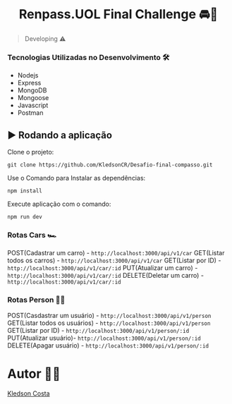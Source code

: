 <h1 align='center'> Renpass.UOL Final Challenge 🚘🚩 </h1>

> Developing ⚠️

### Tecnologias Utilizadas no Desenvolvimento 🛠

- Nodejs
- Express
- MongoDB
- Mongoose
- Javascript
- Postman
  
##  ▶️ Rodando a aplicação 

Clone o projeto: 
```
git clone https://github.com/KledsonCR/Desafio-final-compasso.git
```
Use o Comando para Instalar as dependências:
```
npm install
```
Execute aplicação com o comando:
```
npm run dev
```

### Rotas Cars 🏎

POST(Cadastrar um carro) - `http://localhost:3000/api/v1/car`
GET(Listar todos os carros) - `http://localhost:3000/api/v1/car`
GET(Listar por ID) - `http://localhost:3000/api/v1/car/:id`
PUT(Atualizar um carro) - `http://localhost:3000/api/v1/car/:id`
DELETE(Deletar um carro) - `http://localhost:3000/api/v1/car/:id`

### Rotas Person 🤵🏾

POST(Casdastrar um usuário) - `http://localhost:3000/api/v1/person`
GET(Listar todos os usuários) - `http://localhost:3000/api/v1/person`
GET(Listar por ID) - `http://localhost:3000/api/v1/person/:id`
PUT(Atualizar usuário)- `http://localhost:3000/api/v1/person/:id`
DELETE(Apagar usuário) - `http://localhost:3000/api/v1/person/:id`


# Autor 👨‍💻 



[Kledson Costa](https://www.linkedin.com/in/kledson-rabelo-028b5a232/)



